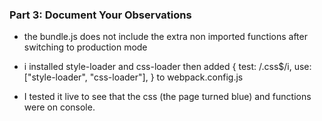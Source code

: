 ### Part 3: Document Your Observations

- the bundle.js does not include the extra non imported functions
  after switching to production mode

- i installed style-loader and css-loader
  then added {
  test: /\.css$/i,
  use: ["style-loader", "css-loader"],
  }
  to webpack.config.js

- I tested it live to see that the css (the page turned blue) and functions were on console.
